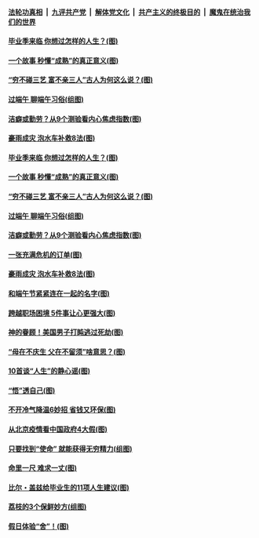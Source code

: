 

####  [法轮功真相](../../../../basic/blob/master/README.md?t=06260631) &nbsp;|&nbsp; [九评共产党](../../../../9ping.md/blob/master/README.md?t=06260631) &nbsp;|&nbsp; [解体党文化](../../../../jtdwh.md/blob/master/README.md?t=06260631)  &nbsp;|&nbsp; [共产主义的终极目的](../../../../gczydzjmd.md/blob/master/README.md?t=06260631) &nbsp;|&nbsp; [魔鬼在统治我们的世界](../../../../mgztzwmdsj.md/blob/master/README.md?t=06260631) 

#### [毕业季来临 你想过怎样的人生？(图)](../pages/p8/937661.md?t=06260631) 

#### [一个故事 秒懂“成熟”的真正意义(图)](../pages/p8/936405.md?t=06260631) 

#### [“穷不碰三艺 富不亲三人”古人为何这么说？(图)](../pages/p8/937602.md?t=06260631) 

#### [过端午 聊端午习俗(组图)](../pages/p8/937246.md?t=06260631) 

#### [洁癖或勤劳？从9个测验看内心焦虑指数(图)](../pages/p8/937558.md?t=06260631) 

#### [豪雨成灾 泡水车补救8法(图)](../pages/p8/937526.md?t=06260631) 

#### [毕业季来临 你想过怎样的人生？(图)](../pages/p8/937661.md?t=06260631) 

#### [一个故事 秒懂“成熟”的真正意义(图)](../pages/p8/936405.md?t=06260631) 

#### [“穷不碰三艺 富不亲三人”古人为何这么说？(图)](../pages/p8/937602.md?t=06260631) 

#### [过端午 聊端午习俗(组图)](../pages/p8/937246.md?t=06260631) 

#### [洁癖或勤劳？从9个测验看内心焦虑指数(图)](../pages/p8/937558.md?t=06260631) 

#### [一张充满危机的订单(图)](../pages/p8/936981.md?t=06260631) 

#### [豪雨成灾 泡水车补救8法(图)](../pages/p8/937526.md?t=06260631) 

#### [和端午节紧紧连在一起的名字(图)](../pages/p8/937448.md?t=06260631) 

#### [跨越职场困境 5件事让心更强大(图)](../pages/p8/937375.md?t=06260631) 

#### [神的眷顾！美国男子打盹逃过死劫(图)](../pages/p8/936985.md?t=06260631) 

#### [“母在不庆生 父在不留须”啥意思？(图)](../pages/p8/937234.md?t=06260631) 

#### [10首谈“人生”的静心谣(图)](../pages/p8/936965.md?t=06260631) 

#### [“悟”透自己(图)](../pages/p8/936972.md?t=06260631) 

#### [不开冷气降温6妙招 省钱又环保(图)](../pages/p8/937329.md?t=06260631) 

#### [从北京疫情看中国政府4大假(图)](../pages/p8/937196.md?t=06260631) 

#### [只要找到“使命” 就能获得无穷精力(组图)](../pages/p8/937159.md?t=06260631) 

#### [命里一尺 难求一丈(图)](../pages/p8/936782.md?t=06260631) 

#### [比尔・盖兹给毕业生的11项人生建议(图)](../pages/p8/936231.md?t=06260631) 

#### [荔枝的3个保鲜妙方(组图)](../pages/p8/936950.md?t=06260631) 

#### [假日体验“舍”！(图)](../pages/p8/937183.md?t=06260631) 


